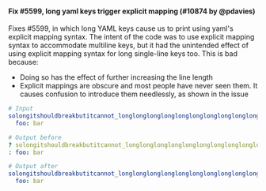 <!--


4. Fill in a title, the PR number and your user name.

5. Optionally write a description. Many times it’s enough with just sample code.

6. Change ```jsx to your language. For example, ```yaml.

7. Change the `// Input` and `// Prettier` comments to the comment syntax of your language. For example, `# Input`.

8. Choose some nice input example code. Paste it along with the output before and after your PR.

-->

#### Fix #5599, long yaml keys trigger explicit mapping (#10874 by @pdavies)

Fixes #5599, in which long YAML keys cause us to print using yaml's explicit mapping syntax. The intent of the code was to use explicit mapping syntax to accommodate multiline keys, but it had the unintended effect of using explicit mapping syntax for long single-line keys too. This is bad because:

* Doing so has the effect of further increasing the line length
* Explicit mappings are obscure and most people have never seen them. It causes confusion to introduce them needlessly, as shown in the issue

<!-- prettier-ignore -->
```yaml
# Input
solongitshouldbreakbutitcannot_longlonglonglonglonglonglonglonglonglonglonglonglonglonglonglonglonglonglonglonglonglonglonglonglonglonglonglonglonglonglonglonglonglonglonglonglonglonglonglonglong: # Comment
  foo: bar

# Output before
? solongitshouldbreakbutitcannot_longlonglonglonglonglonglonglonglonglonglonglonglonglonglonglonglonglonglonglonglonglonglonglonglonglonglonglonglonglonglonglonglonglonglonglonglonglonglonglonglong # Comment
: foo: bar

# Output after
solongitshouldbreakbutitcannot_longlonglonglonglonglonglonglonglonglonglonglonglonglonglonglonglonglonglonglonglonglonglonglonglonglonglonglonglonglonglonglonglonglonglonglonglonglonglonglonglong: # Comment
  foo: bar
```
